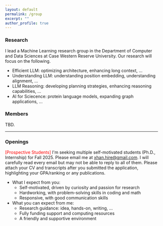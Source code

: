 ```yaml
---
layout: default
permalink: /group
excerpt: ""
author_profile: true
---
```



### Research
I lead a Machine Learning research group in the Department of Computer and Data Sciences at Case Western Reserve University. Our research will focus on the following.

- Efficient LLM: optimizing architecture, enhancing long context, ...
- Understanding LLM: understanding position embedding, understanding alignment, ...
- LLM Reasoning: developing planning strategies, enhancing reasoning capabilities, ...
- AI for Sciecence: protein language models, expanding graph applications, ...


### Members

TBD.

---

### Openings

<span style="color:red">[Prospective Students]</span> I'm seeking multiple self-motivated students (Ph.D., Internship) for Fall 2025. Please email me at <a href="mailto:xhan.hire@gmail.com"  target="_blank">xhan.hire@gmail.com</a>. I will carefully read every email but may not be able to reply to all of them. Please attach your CV and transcripts after you submitted the application, highlighting your GPA/ranking or any publications.
  - What I expect from you: 
    - Self-motivated, driven by curiosity and passion for research
    - Hardworking, with problem-solving skills in coding and math
    - Responsive, with good communication skills
  - What you can expect from me:
    - Research guidance: idea, hands-on, writing, ...
    - Fully funding support and computing resources
    - A friendly and supportive environment

<!-- <span style="color:red">More information coming soon...</span> -->



